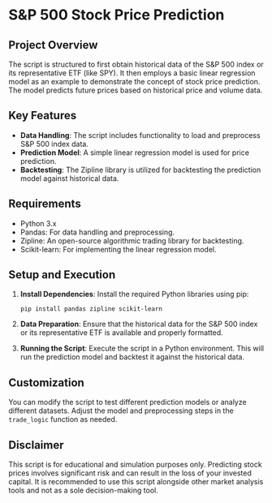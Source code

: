 # S&P 500 Stock Price Prediction

## Project Overview

The script is structured to first obtain historical data of the S&P 500 index or its representative ETF (like SPY). It then employs a basic linear regression model as an example to demonstrate the concept of stock price prediction. The model predicts future prices based on historical price and volume data.

## Key Features

- **Data Handling**: The script includes functionality to load and preprocess S&P 500 index data.
- **Prediction Model**: A simple linear regression model is used for price prediction.
- **Backtesting**: The Zipline library is utilized for backtesting the prediction model against historical data.

## Requirements

- Python 3.x
- Pandas: For data handling and preprocessing.
- Zipline: An open-source algorithmic trading library for backtesting.
- Scikit-learn: For implementing the linear regression model.

## Setup and Execution

1. **Install Dependencies**:
   Install the required Python libraries using pip:
   ```
   pip install pandas zipline scikit-learn
   ```

2. **Data Preparation**:
   Ensure that the historical data for the S&P 500 index or its representative ETF is available and properly formatted.

3. **Running the Script**:
   Execute the script in a Python environment. This will run the prediction model and backtest it against the historical data.

## Customization

You can modify the script to test different prediction models or analyze different datasets. Adjust the model and preprocessing steps in the `trade_logic` function as needed.

## Disclaimer

This script is for educational and simulation purposes only. Predicting stock prices involves significant risk and can result in the loss of your invested capital. It is recommended to use this script alongside other market analysis tools and not as a sole decision-making tool.
